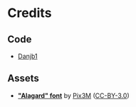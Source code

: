 # Credits

## Code

- [Danjb1](https://github.com/Danjb1)

## Assets

- [**"Alagard" font**](https://www.deviantart.com/pix3m/art/Bitmap-font-Alagard-381110713) by [Pix3M](https://www.deviantart.com/pix3m) ([CC-BY-3.0](https://creativecommons.org/licenses/by/3.0/))
